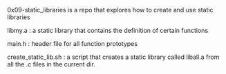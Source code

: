 0x09-static_libraries is a repo that explores how to create and use static
libraries

libmy.a : a static library that contains the definition of certain functions

main.h : header file for all function prototypes

create_static_lib.sh : a script that creates a static library called liball.a from 
all the .c files in the current dir.
